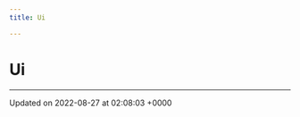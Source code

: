 ```yaml
---
title: Ui

---
```


# Ui








-------------------------------

Updated on 2022-08-27 at 02:08:03 +0000